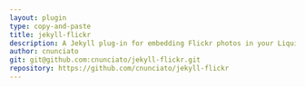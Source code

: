 ```yaml
---
layout: plugin
type: copy-and-paste
title: jekyll-flickr
description: A Jekyll plug-in for embedding Flickr photos in your Liquid templates.
author: cnunciato
git: git@github.com:cnunciato/jekyll-flickr.git
repository: https://github.com/cnunciato/jekyll-flickr
---
```

